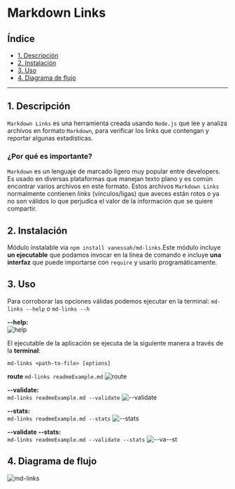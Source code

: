 # Markdown Links

## Índice

* [1. Descripción](#1-Descripción)
* [2. Instalación](#2-Instalación)
* [3. Uso](#3-Uso)
* [4. Diagrama de flujo](#4-Diagrama-de-flujo)

***

## 1. Descripción

`Markdown Links` es una herramienta creada usando `Node.js` que lee y analiza
 archivos en formato `Markdown`, para verificar los links que contengan y reportar
algunas estadísticas.

### ¿Por qué es importante?
`Markdown` es un lenguaje de marcado ligero muy popular entre developers. Es 
usado en diversas plataformas que manejan texto plano y es común encontrar 
varios archivos en este formato. Estos archivos `Markdown Links` normalmente 
contienen _links_ (vínculos/ligas) que aveces están rotos o ya no son válidos 
lo que perjudica el valor de la información que se quiere compartir.

## 2. Instalación

Módulo instalable via `npm install vanessah/md-links`.Este módulo incluye
**un ejecutable** que podamos invocar en la línea de comando e incluye 
**una interfaz** que puede importarse con `require` y usarlo programáticamente. 


## 3. Uso

Para corroborar las opciones válidas podemos ejecutar en la terminal: 
`md-links --help` o  `md-links --h`

**--help:**  
![help](/Users/vanessa/Documents/LABORATORIA_018_2022/4_Proyecto/LIM018-md-links/folderFilesNoMd/help.png)


El ejecutable de la aplicación se ejecuta de la siguiente manera a través 
de la **terminal**:

`md-links <path-to-file> [options]`

**route** 
`md-links readmeExample.md`
![route](/Users/vanessa/Documents/LABORATORIA_018_2022/4_Proyecto/LIM018-md-links/folderFilesNoMd/md-links.png)

**--validate:**  
`md-links readmeExample.md --validate`
![--validate](/Users/vanessa/Documents/LABORATORIA_018_2022/4_Proyecto/LIM018-md-links/folderFilesNoMd/validate.png)

**--stats:**  
`md-links readmeExample.md --stats`
![--stats](/Users/vanessa/Documents/LABORATORIA_018_2022/4_Proyecto/LIM018-md-links/folderFilesNoMd/stats.png)

**--validate --stats:**  
`md-links readmeExample.md --validate --stats`
![--va--st](/Users/vanessa/Documents/LABORATORIA_018_2022/4_Proyecto/LIM018-md-links/folderFilesNoMd/va&st.png)


## 4. Diagrama de flujo
![md-links](/Users/vanessa/Documents/LABORATORIA_018_2022/4_Proyecto/LIM018-md-links/folderFilesNoMd/validate.png)

